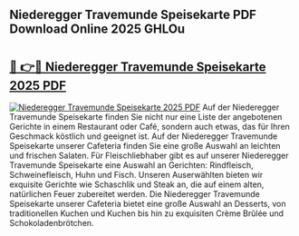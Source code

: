 ## Niederegger Travemunde Speisekarte PDF Download Online 2025 GHLOu

# <h2><a href="http://gcbtrq.nevu.top/?p=Niederegger+Travemunde+Speisekarte">🔗 👉🔴 Niederegger Travemunde Speisekarte 2025 PDF</a></h2>

[![Niederegger Travemunde Speisekarte 2025 PDF](https://i.imgur.com/dBaPXMq.png)](http://gcbtrq.nevu.top/?p=Niederegger+Travemunde+Speisekarte)
Auf der Niederegger Travemunde Speisekarte finden Sie nicht nur eine Liste der angebotenen Gerichte in einem Restaurant oder Café, sondern auch etwas, das für Ihren Geschmack köstlich und geeignet ist. Auf der Niederegger Travemunde Speisekarte unserer Cafeteria finden Sie eine große Auswahl an leichten und frischen Salaten. Für Fleischliebhaber gibt es auf unserer Niederegger Travemunde Speisekarte eine Auswahl an Gerichten: Rindfleisch, Schweinefleisch, Huhn und Fisch. Unseren Auserwählten bieten wir exquisite Gerichte wie Schaschlik und Steak an, die auf einem alten, natürlichen Feuer zubereitet werden. Die Niederegger Travemunde Speisekarte unserer Cafeteria bietet eine große Auswahl an Desserts, von traditionellen Kuchen und Kuchen bis hin zu exquisiten Crème Brûlée und Schokoladenbrötchen.
